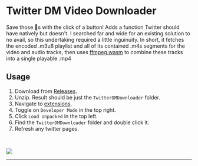 # Twitter DM Video Downloader


Save those 💎s with the click of a button! Adds a function Twitter should have natively but doesn't. I searched far and wide for an existing solution to no avail, so this undertaking required a little inguinuity. In short, it fetches the encoded .m3u8 playlist and all of its contained .m4s segments for the video and audio tracks, then uses [ffmpeg.wasm](https://github.com/ffmpegwasm/ffmpeg.wasm) to combine these tracks into a single playable .mp4

## Usage

1. Download from [Releases](https://github.com/Chungmire/Twitter-DM-Video-Downloader-Extension/releases/download/current/TwitterDMDownloader.zip).
2. Unzip. Result should be just the `TwitterDMDownloader` folder.
3. Navigate to [extensions](chrome://extensions/).
4. Toggle on `Developer Mode` in the top right.
5. Click `Load Unpacked` in the top left.
6. Find the `TwitterDMDownloader` folder and double click it.
7. Refresh any twitter pages.
<br>

![](https://github.com/Chungmire/Twitter-DM-Video-Downloader-Extension/blob/main/download.gif)


---
